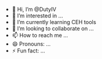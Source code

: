 - 👋 Hi, I’m @DutyIV
- 👀 I’m interested in ...
- 🌱 I’m currently learning CEH tools
- 💞️ I’m looking to collaborate on ...
- 📫 How to reach me ...
- 😄 Pronouns: ...
- ⚡ Fun fact: ...

<!---
DutyIV/DutyIV is a ✨ special ✨ repository because its `README.md` (this file) appears on your GitHub profile.
You can click the Preview link to take a look at your changes.
--->
